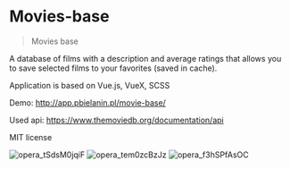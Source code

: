 # Movies-base

> Movies base 

A database of films with a description and average ratings that allows you to save selected films to your favorites (saved in cache).

Application is based on Vue.js, VueX, SCSS

Demo: http://app.pbielanin.pl/movie-base/

Used api: https://www.themoviedb.org/documentation/api

MIT license

![opera_tSdsM0jqiF](https://user-images.githubusercontent.com/55627799/115794090-a6621100-a3cd-11eb-9504-9670284b9d59.jpg)
![opera_tem0zcBzJz](https://user-images.githubusercontent.com/55627799/115794091-a82bd480-a3cd-11eb-9641-91355f839812.jpg)
![opera_f3hSPfAsOC](https://user-images.githubusercontent.com/55627799/115794094-aa8e2e80-a3cd-11eb-99d4-cce887767f82.jpg)
